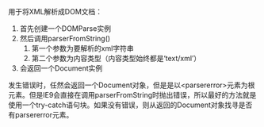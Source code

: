 用于将XML解析成DOM文档：

1. 首先创建一个DOMParse实例
2. 然后调用parserFromString\(\)
   1. 第一个参数为要解析的xml字符串
   2. 第二个参数为内容类型（内容类型始终都是‘text/xml’）
3. 会返回一个Document实例



发生错误时，任然会返回一个Document对象，但是是以&lt;parsererror&gt;元素为根元素。但是IE9会直接在调用parserFromString时抛出错误，所以最好的方法就是使用一个try-catch语句块。如果没有错误，则从返回的Document对象找寻是否有parsererror元素。




